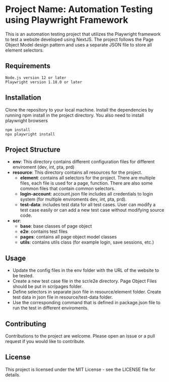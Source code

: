 # Project Name: Automation Testing using Playwright Framework
This is an automation testing project that utilizes the Playwright framework to test a website developed using NextJS. The project follows the Page Object Model design pattern and uses a separate JSON file to store all element selectors.

## Requirements
````
Node.js version 12 or later
Playwright version 1.18.0 or later
````

## Installation
Clone the repository to your local machine.
Install the dependencies by running npm install in the project directory. You also need to install playwright browsers
````
npm install
npx playwright install
````

## Project Structure
- **env**: This directory contains different configuration files for different enviroment (dev, int, pta, prd)
- **resource**: This directory contains all resources for the project.
    - **element**: contains all selectors for the project. There are multiple files, each file is used for a page, function. There are also some common files that contain common selectors.
    - **login-account**: account.json file includes all credentials to login system (for multiple enviroments dev, int, pta, prd). 
    - **test-data**: includes test data for all test cases. User can modify a test case easily or can add a new test case without modifying source code.
- **scr**: 
    - **base**: base classes of page object
    - **e2e**: contains test files
    - **pages**: contains all page object model classes
    - **utils**: contains utils class (for example login, save sessions, etc.)


## Usage
- Update the config files in the env folder with the URL of the website to be tested.
- Create a new test case file in the scr/e2e directory. Page Object Files should be put in scr/pages folder.
- Define selectors in separate json file in resource/element folder. Create test data in json file in resource/test-data folder.
- Use the corresponding command that is defined in package.json file to run the test in different enviroments.

## Contributing
Contributions to the project are welcome. Please open an issue or a pull request if you would like to contribute.

## License
This project is licensed under the MIT License - see the LICENSE file for details.
